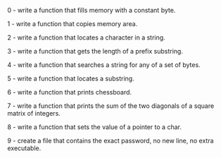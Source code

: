 0 - write a function that fills memory with a constant byte.

1 - write a function that copies memory area.

2 - write a function that locates a character in a string.

3 - write a function that gets the length of a prefix substring.

4 - write a function that searches a string for any of a set of bytes.

5 - write a function that locates a substring.

6 - write a function that prints chessboard.

7 - write a function that prints the sum of the two diagonals of a square matrix of integers.

8 - write a function that sets the value of a pointer to a char.

9 - create a file that contains the exact password, no new line, no extra executable.
